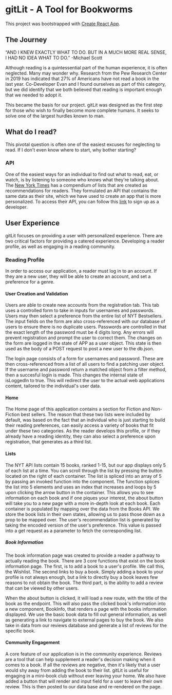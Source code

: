 # gitLit - A Tool for Bookworms

This project was bootstrapped with [Create React App](https://github.com/facebook/create-react-app).

## The Journey 
 “AND I KNEW EXACTLY WHAT TO DO. BUT IN A MUCH MORE REAL SENSE, I HAD NO IDEA WHAT TO DO.” -Michael Scott

 Although reading is a quintessential part of the human experience, it is often neglected. Many may wonder why. Research from the Pew Research Center in 2019 has indicated that 27% of Americans have not read a book in the last year. Co-Developer Evan and I found ourselves as part of this category, but we did identify that we both believed that reading is important enough that we needed to adopt it.

 This became the basis for our project. gitLit was designed as the first step for those who wish to finally become more complete humans. It seeks to solve one of the largest hurdles known to man. 

 ## What do I read?
 This pivotal question is often one of the easiest excuses for neglecting to read. If I don't even know where to start, why bother starting?

 ### API
 One of the easiest ways for an individual to find out what to read, eat, or watch, is by listening to someone who knows what they're talking about. The [New York Times](https://www.nytimes.com/books/best-sellers/) has a compendium of lists that are created as recommendations for readers. They formulated an API that contains the same data as their site, which we have used to create an app that is more personalized. To access their API, you can follow this [link](https://developer.nytimes.com/) to sign up as a developer.

 ## User Experience
 gitLit focuses on providing a user with personalized experience. There are two critical factors for providing a catered experience. Developing a reader profile, as well as engaging in a reading community. 

 ### Reading Profile
 In order to access our application, a reader must log in to an account. If they are a new user, they will be able to create an account, and set a preference for a genre.

 #### User Creation and Validation
 Users are able to create new accounts from the registration tab. This tab uses a controlled form to take in inputs for usernames and passwords. Users may then select a preference from the entire list of NYT Bestsellers. The input fields on the form are also cross-referenced with our database of users to ensure there is no duplicate users. Passwords are controlled in that the exact length of the password must be 4 digits long. Any errors will prevent registration and prompt the user to correct them. The changes on the form are logged in the state of APP as a user object. This state is then used as the body of a POST request to post a new user to the db.json. 

 The login page consists of a form for usernames and password. These are then cross-referenced from a list of all users to find a patching user object. If the username and password return a matched object from a filter method, then a succesful login is made. This changes the internal state of isLoggedIn to true. This will redirect the user to the actual web applications content, tailored to the individual's user data. 

#### Home  
The Home page of this application contains a section for Fiction and Non-Fiction best sellers. The reason that these two lists were included by default, was based on the fact that an individual who is just starting to build their reading preferences, can easily access a variety of books that fit under these two categories. As the reader develops this profile, or if they already have a reading identity, they can also select a preference upon registration, that generates as a third list. 

#### Lists
The NYT API lists contain 15 books, ranked 1-15, but our app displays only 5 of each list at a time. You can scroll through the list by pressing the button located on the right of each container. The list is spliced into an array of 5 by passing an invoked function into the component. The function splices the list into 5 elements and uses an index that increases and loops by 5 upon clicking the arrow button in the container. This allows you to see information on each book and if one piques your interest, the about button will take you to a new page with a more in-depth look at each book. Each container is populated by mapping over the data from the Books API. We store the book lists in their own states, allowing us to pass those down as a prop to be mapped over. The user's recommendation list is generated by taking the encoded version of the user's preference. This value is passed into a get request as a parameter to fetch the corresponding list. 

##### Book Information
The book information page was created to provide a reader a pathway to actually reading the book. There are 3 core functions that exist on the book information page. The first, is to add a book to a user's profile. We call this, the Wishlist. The second links to buy a book. Simply adding a book to your profile is not always enough, but a link to directly buy a book leaves few reasons to not obtain the book. The third part, is the ability to add a review that can be viewed by other users. 

When the about button is clicked, it will load a new route, with the title of the book as the endpoint. This will also pass the clicked book's information into a new component, BookInfo, that renders a page with the books information displayed. We use the basic book data to fill out general information, as well as generating a link to navigate to external pages to buy the book. We also take in data from our reviews database and generate a list of reviews for the specific book. 

#### Community Engagement
A core feature of our application is in the community experience. Reviews are a tool that can help supplement a reader's decision making when it comes to a book. If all the reviews are negative, then it's likely that a user would shy away from adding the book to their list. gitLit is useful for engaging in a mini-book club without ever leaving your home. We also have added a button that will render and input field for a user to leave their own review. This is then posted to our data base and re-rendered on the page. 
